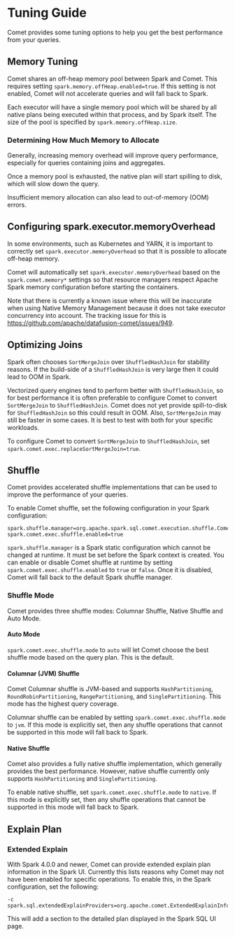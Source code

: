 <!---
Licensed to the Apache Software Foundation (ASF) under one
or more contributor license agreements.  See the NOTICE file
distributed with this work for additional information
regarding copyright ownership.  The ASF licenses this file
to you under the Apache License, Version 2.0 (the
"License"); you may not use this file except in compliance
with the License.  You may obtain a copy of the License at

http://www.apache.org/licenses/LICENSE-2.0

Unless required by applicable law or agreed to in writing,
software distributed under the License is distributed on an
"AS IS" BASIS, WITHOUT WARRANTIES OR CONDITIONS OF ANY
KIND, either express or implied.  See the License for the
specific language governing permissions and limitations
under the License.
-->

# Tuning Guide

Comet provides some tuning options to help you get the best performance from your queries.

## Memory Tuning

Comet shares an off-heap memory pool between Spark and Comet. This requires setting `spark.memory.offHeap.enabled=true`. 
If this setting is not enabled, Comet will not accelerate queries and will fall back to Spark.

Each executor will have a single memory pool which will be shared by all native plans being executed within that
process, and by Spark itself. The size of the pool is specified by `spark.memory.offHeap.size`.

### Determining How Much Memory to Allocate

Generally, increasing memory overhead will improve query performance, especially for queries containing joins and
aggregates.

Once a memory pool is exhausted, the native plan will start spilling to disk, which will slow down the query.

Insufficient memory allocation can also lead to out-of-memory (OOM) errors.

## Configuring spark.executor.memoryOverhead

In some environments, such as Kubernetes and YARN, it is important to correctly set `spark.executor.memoryOverhead` so
that it is possible to allocate off-heap memory.

Comet will automatically set `spark.executor.memoryOverhead` based on the `spark.comet.memory*` settings so that
resource managers respect Apache Spark memory configuration before starting the containers.

Note that there is currently a known issue where this will be inaccurate when using Native Memory Management because it
does not take executor concurrency into account. The tracking issue for this is
https://github.com/apache/datafusion-comet/issues/949.

## Optimizing Joins

Spark often chooses `SortMergeJoin` over `ShuffledHashJoin` for stability reasons. If the build-side of a
`ShuffledHashJoin` is very large then it could lead to OOM in Spark.

Vectorized query engines tend to perform better with `ShuffledHashJoin`, so for best performance it is often preferable
to configure Comet to convert `SortMergeJoin` to `ShuffledHashJoin`. Comet does not yet provide spill-to-disk for
`ShuffledHashJoin` so this could result in OOM. Also, `SortMergeJoin` may still be faster in some cases. It is best
to test with both for your specific workloads.

To configure Comet to convert `SortMergeJoin` to `ShuffledHashJoin`, set `spark.comet.exec.replaceSortMergeJoin=true`.

## Shuffle

Comet provides accelerated shuffle implementations that can be used to improve the performance of your queries.

To enable Comet shuffle, set the following configuration in your Spark configuration:

```
spark.shuffle.manager=org.apache.spark.sql.comet.execution.shuffle.CometShuffleManager
spark.comet.exec.shuffle.enabled=true
```

`spark.shuffle.manager` is a Spark static configuration which cannot be changed at runtime.
It must be set before the Spark context is created. You can enable or disable Comet shuffle
at runtime by setting `spark.comet.exec.shuffle.enabled` to `true` or `false`.
Once it is disabled, Comet will fall back to the default Spark shuffle manager.

### Shuffle Mode

Comet provides three shuffle modes: Columnar Shuffle, Native Shuffle and Auto Mode.

#### Auto Mode

`spark.comet.exec.shuffle.mode` to `auto` will let Comet choose the best shuffle mode based on the query plan. This
is the default.

#### Columnar (JVM) Shuffle

Comet Columnar shuffle is JVM-based and supports `HashPartitioning`, `RoundRobinPartitioning`, `RangePartitioning`, and
`SinglePartitioning`. This mode has the highest query coverage.

Columnar shuffle can be enabled by setting `spark.comet.exec.shuffle.mode` to `jvm`. If this mode is explicitly set,
then any shuffle operations that cannot be supported in this mode will fall back to Spark.

#### Native Shuffle

Comet also provides a fully native shuffle implementation, which generally provides the best performance. However,
native shuffle currently only supports `HashPartitioning` and `SinglePartitioning`.

To enable native shuffle, set `spark.comet.exec.shuffle.mode` to `native`. If this mode is explicitly set,
then any shuffle operations that cannot be supported in this mode will fall back to Spark.

## Explain Plan
### Extended Explain
With Spark 4.0.0 and newer, Comet can provide extended explain plan information in the Spark UI. Currently this lists
reasons why Comet may not have been enabled for specific operations.
To enable this, in the Spark configuration, set the following:
```shell
-c spark.sql.extendedExplainProviders=org.apache.comet.ExtendedExplainInfo
```
This will add a section to the detailed plan displayed in the Spark SQL UI page.